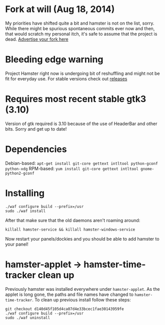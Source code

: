 # Fork at will (Aug 18, 2014)

My priorities have shifted quite a bit and hamster is not on the list, sorry.
While there might be spurious spontaneous commits ever now and then, that would
scratch my personal itch, it's safe to assume that the project is dead.
[Advertise your fork here](https://github.com/projecthamster/hamster/wiki)


# Bleeding edge warning

Project Hamster right now is undergoing bit of reshuffling and might not be fit
for everyday use. For stable versions check out [releases](https://github.com/projecthamster/hamster/releases)

# Requires most recent stable gtk3 (3.10)

Version of gtk required is 3.10 because of the use of HeaderBar and other bits. 
Sorry and get up to date!



# Dependencies

Debian-based: `apt-get install git-core gettext intltool python-gconf python-xdg`
RPM-based: `yum install git-core gettext intltool gnome-python2-gconf`

# Installing

```
./waf configure build --prefix=/usr
sudo ./waf install
```

After that make sure that the old daemons aren't roaming around:

```
killall hamster-service && killall hamster-windows-service
```

Now restart your panels/dockies and you should be able to add hamster to your panel!


# hamster-applet -> hamster-time-tracker clean up

Previously hamster was installed everywhere under `hamster-applet`. As
the applet is long gone, the paths and file names have changed to
`hamster-time-tracker`. To clean up previous install follow these steps:

```
git checkout d140d45f105d4ca07d4e33bcec1fae30143959fe
./waf configure build --prefix=/usr
sudo ./waf uninstall
```
